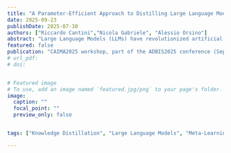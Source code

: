```yaml
---
title: "A Parameter-Efficient Approach to Distilling Large Language Models via Meta-Learning"
date: 2025-09-23
publishDate: 2025-07-30
authors: ["Riccardo Cantini","Nicola Gabriele", "Alessio Orsino"]
abstract: "Large Language Models (LLMs) have revolutionized artificial intelligence, significantly improving performance in tasks such as machine translation, summarization, and conversational systems. These models, however, typically consist of hundreds of millions or even billions of parameters, making them computationally expensive to train and deploy. This presents a major challenge, especially when considering the growing demand to integrate such models into resource-constrained environments like mobile devices or embedded systems. To address this issue, model compression techniques have become essential, such as Knowledge Distillation, which aims to transfer knowledge from a complex model---referred to as the teacher---to a more compact, computationally efficient one---known as the student---without significantly compromising performance. Moreover, recent studies have shown that meta-learning techniques, particularly \textit{learning-to-teach} frameworks, can enhance the distillation process. However, while knowledge distillation via meta-learning is especially effective under high compression ratios, it involves a computationally intensive training process to optimize the teacher’s parameters for effective knowledge transfer, leading to substantial resource and energy consumption. To address this issue, we propose a resource-efficient distillation framework that integrates meta-learning with Parameter-Efficient Fine-Tuning (PEFT) techniques, leveraging Low-Rank Adaptation (LoRA) for the teacher's meta-update. By minimizing the computational and memory demands of the distillation process, our approach reduces energy consumption without compromising model performance, ultimately enabling more sustainable AI systems."
featured: false
publication: "CAIMA2025 workshop, part of the ADBIS2025 conference (September 23-26, 2025 - Tampere)"
# url_pdf:
# doi:


# Featured image
# To use, add an image named `featured.jpg/png` to your page's folder. 
image:
  caption: ""
  focal_point: ""
  preview_only: false


tags: ["Knowledge Distillation", "Large Language Models", "Meta-Learning", "PEFT", "LoRA", "NLP", "Sustainable AI"]

---
```

